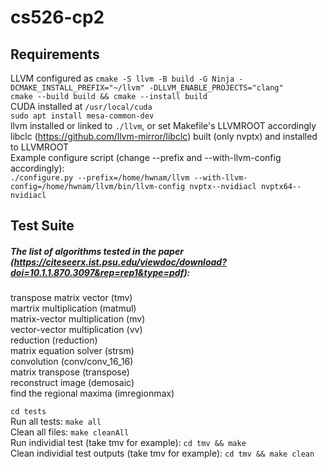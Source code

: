 # cs526-cp2

## Requirements
LLVM configured as `cmake -S llvm -B build -G Ninja -DCMAKE_INSTALL_PREFIX="~/llvm" -DLLVM_ENABLE_PROJECTS="clang"`  
`cmake --build build && cmake --install build`    
CUDA installed at `/usr/local/cuda`  
`sudo apt install mesa-common-dev`  
llvm installed or linked to `./llvm`, or set Makefile's LLVMROOT accordingly  
libclc (https://github.com/llvm-mirror/libclc) built (only nvptx) and installed to LLVMROOT  
Example configure script (change --prefix and --with-llvm-config accordingly):  
`./configure.py --prefix=/home/hwnam/llvm --with-llvm-config=/home/hwnam/llvm/bin/llvm-config nvptx--nvidiacl nvptx64--nvidiacl`

## Test Suite
##### The list of algorithms tested in the paper (https://citeseerx.ist.psu.edu/viewdoc/download?doi=10.1.1.870.3097&rep=rep1&type=pdf):
transpose matrix vector (tmv)  
martrix multiplication (matmul)  
matrix-vector multiplication (mv)  
vector-vector multiplication (vv)  
reduction (reduction)  
matrix equation solver (strsm)  
convolution (conv/conv_16_16)  
matrix transpose (transpose)  
reconstruct image (demosaic)  
find the regional maxima (imregionmax)  

`cd tests`  
Run all tests: `make all`  
Clean all files: `make cleanAll`  
Run individial test (take tmv for example): `cd tmv && make`  
Clean individial test outputs (take tmv for example): `cd tmv && make clean`  
